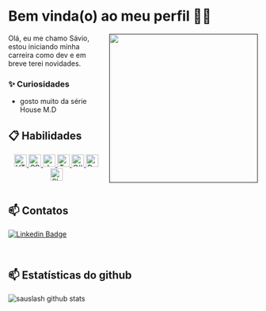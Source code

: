 # Bem vinda(o) ao meu perfil 👨‍💻

<a href=""><img align="right" style="margin-left:10px" src="" width="300"/></a>

Olá, eu me chamo Sávio, estou iniciando minha carreira como dev e em breve terei novidades.



### ✨ Curiosidades

- gosto muito da série House M.D

## 📋 Habilidades

<div align="center">
  <a href="https://developer.mozilla.org/en-US/docs/Web/HTML">
    <img height="25em" alt="HTML5" src="https://img.shields.io/badge/HTML5-E34F26?style=for-the-badge&logo=html5&logoColor=white"/>
  </a>
  <a href="https://developer.mozilla.org/en-US/docs/Web/CSS">
    <img height="25em" alt="CSS3" src="https://img.shields.io/badge/CSS3-1572B6?style=for-the-badge&logo=css3&logoColor=white"/>
  </a>
  <a href="https://developer.mozilla.org/pt-BR/docs/Web/JavaScript">
    <img height="25em" alt="JavaScript" src="https://img.shields.io/badge/javascript-%23323330.svg?style=for-the-badge&logo=javascript&logoColor=%23F7DF1E"/>
  </a>
  <a href="https://www.typescriptlang.org/">
    <img height="25em" alt="TypeScript" src="https://img.shields.io/badge/TypeScript-3178c6?style=for-the-badge&logo=typescript&logoColor=white"/>
  </a>
  <a href="https://dotnet.microsoft.com/pt-br/learn/csharp/">
    <img height="25em" alt="C#" src="https://img.shields.io/badge/c%23-%23239120.svg?style=for-the-badge&logo=c-sharp&logoColor=white"/>
  </a>
  <a href="https://www.microsoft.com/pt-br/sql-server/">
    <img height="25em" alt="Database SQL Server" src="https://img.shields.io/badge/Microsoft_SQL_Server-CC2927?style=for-the-badge&logo=microsoft-sql-server&logoColor=white"/>
  </a>
  <a href="https://www.microsoft.com/pt-br/microsoft-365/sharepoint/collaboration/">
    <img height="25em" alt="SharePoint" src="https://img.shields.io/badge/Microsoft_SharePoint-0078D4?style=for-the-badge&logo=microsoft-sharepoint&logoColor=white"/>
  </a>
</div>

<br/>

## 📫 Contatos

[![Linkedin Badge](https://img.shields.io/badge/Saulo%20Oliveira-2D425E?style=flat&logo=Linkedin&logoColor=white&link=https://www.linkedin.com/in/savio-oliveira-2072a133a/)](https://www.linkedin.com/in/savio-oliveira-2072a133a) 

<br/>

## 📫 Estatísticas do github
![sauslash github stats](https://github-readme-stats.vercel.app/api?username=sauslash&hide=[%22issues%22]&show_icons=true)
